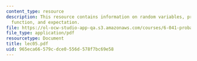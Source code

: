 ```yaml
---
content_type: resource
description: This resource contains information on random variables, probability mass
  function, and expectation.
file: https://ol-ocw-studio-app-qa.s3.amazonaws.com/courses/6-041-probabilistic-systems-analysis-and-applied-probability-spring-2006/965eca66579cdce0556d578f7bc69e58_lec05.pdf
file_type: application/pdf
resourcetype: Document
title: lec05.pdf
uid: 965eca66-579c-dce0-556d-578f7bc69e58
---
```

